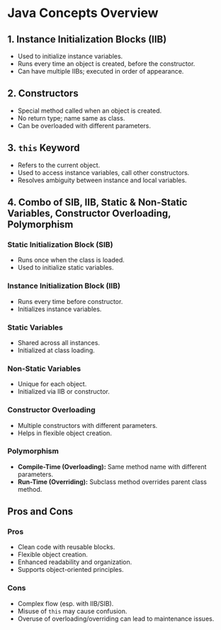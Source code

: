 
# Java Concepts Overview

## 1. Instance Initialization Blocks (IIB)
- Used to initialize instance variables.
- Runs every time an object is created, before the constructor.
- Can have multiple IIBs; executed in order of appearance.

## 2. Constructors
- Special method called when an object is created.
- No return type; name same as class.
- Can be overloaded with different parameters.

## 3. `this` Keyword
- Refers to the current object.
- Used to access instance variables, call other constructors.
- Resolves ambiguity between instance and local variables.

## 4. Combo of SIB, IIB, Static & Non-Static Variables, Constructor Overloading, Polymorphism

### Static Initialization Block (SIB)
- Runs once when the class is loaded.
- Used to initialize static variables.

### Instance Initialization Block (IIB)
- Runs every time before constructor.
- Initializes instance variables.

### Static Variables
- Shared across all instances.
- Initialized at class loading.

### Non-Static Variables
- Unique for each object.
- Initialized via IIB or constructor.

### Constructor Overloading
- Multiple constructors with different parameters.
- Helps in flexible object creation.

### Polymorphism
- **Compile-Time (Overloading):** Same method name with different parameters.
- **Run-Time (Overriding):** Subclass method overrides parent class method.

## Pros and Cons

### Pros
- Clean code with reusable blocks.
- Flexible object creation.
- Enhanced readability and organization.
- Supports object-oriented principles.

### Cons
- Complex flow (esp. with IIB/SIB).
- Misuse of `this` may cause confusion.
- Overuse of overloading/overriding can lead to maintenance issues.
